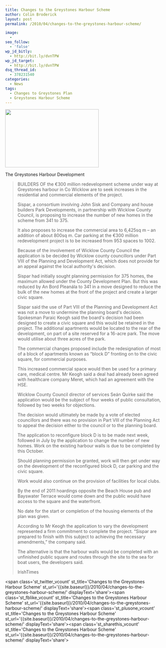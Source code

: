 ```yaml
---
title: Changes to the Greystones Harbour Scheme
author: Colin Broderick
layout: post
permalink: /2010/04/changes-to-the-greystones-harbour-scheme/

image:
  - 
seo_follow:
  - 'false'
wp_jd_bitly:
  - http://bit.ly/dvnTPW
wp_jd_target:
  - http://bit.ly/dvnTPW
dsq_thread_id:
  - 378231540
categories:
  - News
tags:
  - Changes to Greystones Plan
  - Greystones Harbour Scheme
---
```

<div id="attachment_487" class="wp-caption alignleft" style="width: 310px">
  <a href="http://www.greystonesharbour.ie/index.html"><img class="size-medium wp-image-487" title="Greystones Harbour Redevelopment" src="{{site.baseurl}}/wp-content/uploads/2010/03/greystonesharbourredevelopment-300x186.jpg" alt="" width="300" height="186" /></a><p class="wp-caption-text">
    The Greystones Harbour Development
  </p>
</div>

> BUILDERS OF the €300 million redevelopment scheme under way at Greystones harbour in Co Wicklow are to seek increases in the residential and commercial elements of the project.
> 
> Sispar, a consortium involving John Sisk and Company and house builders Park Developments, in partnership with Wicklow County Council, is proposing to increase the number of new homes in the scheme from 341 to 375.
> 
> <!--more-->
> 
>   
> It also proposes to increase the commercial area to 6,425sq m – an addition of about 800sq m. Car parking at the €300 million redevelopment project is to be increased from 953 spaces to 1002.
> 
> Because of the involvement of Wicklow County Council the application is be decided by Wicklow county councillors under Part VIII of the Planning and Development Act, which does not provide for an appeal against the local authority's decision.
> 
> Sispar had initially sought planning permission for 375 homes, the maximum allowed under the County Development Plan. But this was reduced by An Bord Pleanála to 341 in a move designed to reduce the bulk of the new homes at the front of the project and create a larger civic square.
> 
> Sispar said the use of Part VIII of the Planning and Development Act was not a move to undermine the planning board's decision. Spokesman Paraic Keogh said the board's decision had been designed to create a civic square and this would be retained in the project. The additional apartments would be located to the rear of the development, on part of a site reserved for a 16-acre park. The move would utilise about three acres of the park.
> 
> The commercial changes proposed include the redesignation of most of a block of apartments known as “block D” fronting on to the civic square, for commercial purposes.
> 
> This increased commercial space would then be used for a primary care, medical centre. Mr Keogh said a deal had already been agreed with healthcare company Meret, which had an agreement with the HSE.
> 
> Wicklow County Council director of services Seán Quirke said the application would be the subject of four weeks of public consultation, followed by two weeks for objections.
> 
> The decision would ultimately be made by a vote of elected councillors and there was no provision in Part VIII of the Planning Act to appeal the decision either to the council or to the planning board.
> 
> The application to reconfigure block D is to be made next week, followed in July by the application to change the number of new homes. Work on the existing harbour walls is due to be completed by this October.
> 
> Should planning permission be granted, work will then get under way on the development of the reconfigured block D, car parking and the civic square.
> 
> Work would also continue on the provision of facilities for local clubs.
> 
> By the end of 2011 hoardings opposite the Beach House pub and Bayswater Terrace would come down and the public would have access to the square and the waterfront.
> 
> No date for the start or completion of the housing elements of the plan was given.
> 
> According to Mr Keogh the application to vary the development represented a firm commitment to complete the project. “Sispar are prepared to finish with this subject to achieving the necessary amendments,” the company said.
> 
> The alternative is that the harbour walls would be completed with an unfinished public square and routes through the site to the sea for boat users, the developers said.
> 
> IrishTimes

<span class='st\_twitter\_vcount' st\_title='Changes to the Greystones Harbour Scheme' st\_url='{{site.baseurl}}/2010/04/changes-to-the-greystones-harbour-scheme/' displayText='share'></span><span class='st\_fblike\_vcount' st\_title='Changes to the Greystones Harbour Scheme' st\_url='{{site.baseurl}}/2010/04/changes-to-the-greystones-harbour-scheme/' displayText='share'></span><span class='st\_plusone\_vcount' st\_title='Changes to the Greystones Harbour Scheme' st\_url='{{site.baseurl}}/2010/04/changes-to-the-greystones-harbour-scheme/' displayText='share'></span><span class='st\_sharethis\_vcount' st\_title='Changes to the Greystones Harbour Scheme' st\_url='{{site.baseurl}}/2010/04/changes-to-the-greystones-harbour-scheme/' displayText='share'></span>